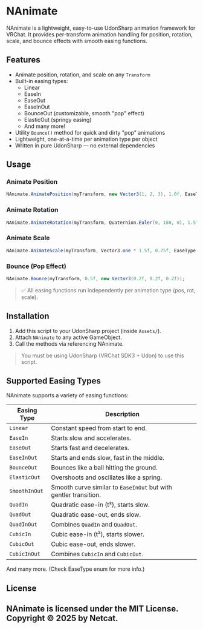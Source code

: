 
# NAnimate

NAnimate is a lightweight, easy-to-use UdonSharp animation framework for VRChat. It provides per-transform animation handling for position, rotation, scale, and bounce effects with smooth easing functions.

## Features

- Animate position, rotation, and scale on any `Transform`
- Built-in easing types:
  - Linear
  - EaseIn
  - EaseOut
  - EaseInOut
  - BounceOut (customizable, smooth "pop" effect)
  - ElasticOut (springy easing)
  - And many more!
- Utility `Bounce()` method for quick and dirty "pop" animations
- Lightweight, one-at-a-time per animation type per object
- Written in pure UdonSharp — no external dependencies

## Usage

### Animate Position

```csharp
NAnimate.AnimatePosition(myTransform, new Vector3(1, 2, 3), 1.0f, EaseType.EaseOut);
```

### Animate Rotation

```csharp
NAnimate.AnimateRotation(myTransform, Quaternion.Euler(0, 180, 0), 1.5f, EaseType.EaseInOut);
```

### Animate Scale

```csharp
NAnimate.AnimateScale(myTransform, Vector3.one * 1.5f, 0.75f, EaseType.ElasticOut);
```

### Bounce (Pop Effect)

```csharp
NAnimate.Bounce(myTransform, 0.5f, new Vector3(0.2f, 0.2f, 0.2f));
```

> ✅ All easing functions run independently per animation type (pos, rot, scale).

## Installation

1. Add this script to your UdonSharp project (inside `Assets/`).
2. Attach `NAnimate` to any active GameObject.
3. Call the methods via referencing NAnimate.

> You must be using UdonSharp (VRChat SDK3 + Udon) to use this script.

## Supported Easing Types

NAnimate supports a variety of easing functions:

| Easing Type     | Description |
|------------------|-------------|
| `Linear`         | Constant speed from start to end. |
| `EaseIn`         | Starts slow and accelerates. |
| `EaseOut`        | Starts fast and decelerates. |
| `EaseInOut`      | Starts and ends slow, fast in the middle. |
| `BounceOut`      | Bounces like a ball hitting the ground. |
| `ElasticOut`     | Overshoots and oscillates like a spring. |
| `SmoothInOut`    | Smooth curve similar to `EaseInOut` but with gentler transition. |
| `QuadIn`         | Quadratic ease-in (t²), starts slow. |
| `QuadOut`        | Quadratic ease-out, ends slow. |
| `QuadInOut`      | Combines `QuadIn` and `QuadOut`. |
| `CubicIn`        | Cubic ease-in (t³), starts slower. |
| `CubicOut`       | Cubic ease-out, ends slower. |
| `CubicInOut`     | Combines `CubicIn` and `CubicOut`. |


And many more. (Check EaseType enum for more info.)

## License

NAnimate is licensed under the MIT License.
Copyright © 2025 by Netcat.
---
